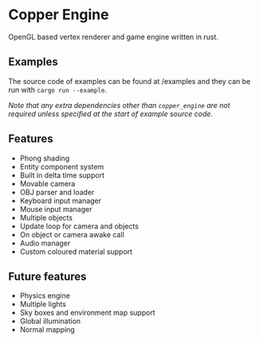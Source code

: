 # Copper Engine
OpenGL based vertex renderer and game engine written in rust.

## Examples
The source code of examples can be found at /examples and they can be run with `cargo run --example`.

*Note that any extra dependencies other than `copper_engine` are not required unless specified at the start of example source code.*

## Features
- Phong shading
- Entity component system
- Built in delta time support
- Movable camera
- OBJ parser and loader
- Keyboard input manager
- Mouse input manager
- Multiple objects
- Update loop for camera and objects
- On object or camera awake call
- Audio manager
- Custom coloured material support

## Future features
- Physics engine
- Multiple lights
- Sky boxes and environment map support
- Global illumination
- Normal mapping